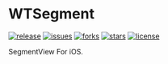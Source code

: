# WTSegment

[![release](https://img.shields.io/badge/release-v0.1.0-orange.svg)](https://github.com/wutongr/WTSegment/releases) [![issues](https://img.shields.io/github/issues/wutongr/WTSegment.svg)](https://github.com/wutongr/WTSegment/issues) [![forks](https://img.shields.io/github/forks/wutongr/WTSegment.svg)](https://github.com/wutongr/WTSegment/network) [![stars](https://img.shields.io/github/stars/wutongr/WTSegment.svg)](https://github.com/wutongr/WTSegment/stargazers) [![license](https://img.shields.io/badge/license-MIT-blue.svg)](https://github.com/wutongr/WTSegment)

SegmentView For iOS.
